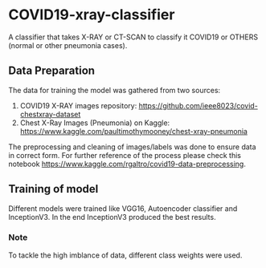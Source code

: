 # COVID19-xray-classifier
A classifier that takes X-RAY or CT-SCAN to classify it COVID19 or OTHERS (normal or other pneumonia cases).

## Data Preparation
The data for training the model was gathered from two sources:
1. COVID19 X-RAY images repository: https://github.com/ieee8023/covid-chestxray-dataset
2. Chest X-Ray Images (Pneumonia) on Kaggle: https://www.kaggle.com/paultimothymooney/chest-xray-pneumonia

The preprocessing and cleaning of images/labels was done to ensure data in correct form. For further reference of the process please check this notebook https://www.kaggle.com/rgaltro/covid19-data-preprocessing.

## Training of model
Different models were trained like VGG16, Autoencoder classifier and InceptionV3. In the end InceptionV3 produced the best results.
### Note
To tackle the high imblance of data, different class weights were used.
